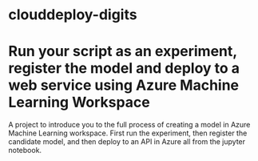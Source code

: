 # clouddeploy-digits

# Run your script as an experiment, register the model and deploy to a web service using Azure Machine Learning Workspace
A project to introduce you to the full process of creating a model in Azure Machine Learning workspace. First run the experiment, then register the candidate model, and then deploy to an API in Azure all from the jupyter notebook.
